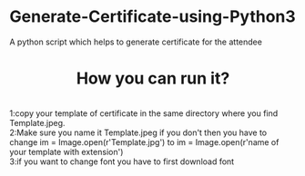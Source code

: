 # Generate-Certificate-using-Python3
A python script which helps to generate certificate for the attendee

<h1 align="center">How you can run it?</h1>
<br>
1:copy your template of certificate in the same directory where you find Template.jpeg.
<br>
2:Make sure you name it Template.jpeg if you don't then you have to change im = Image.open(r'Template.jpg') to im = Image.open(r'name of your template with extension')
<br>
3:if you want to change font you have to first download font

